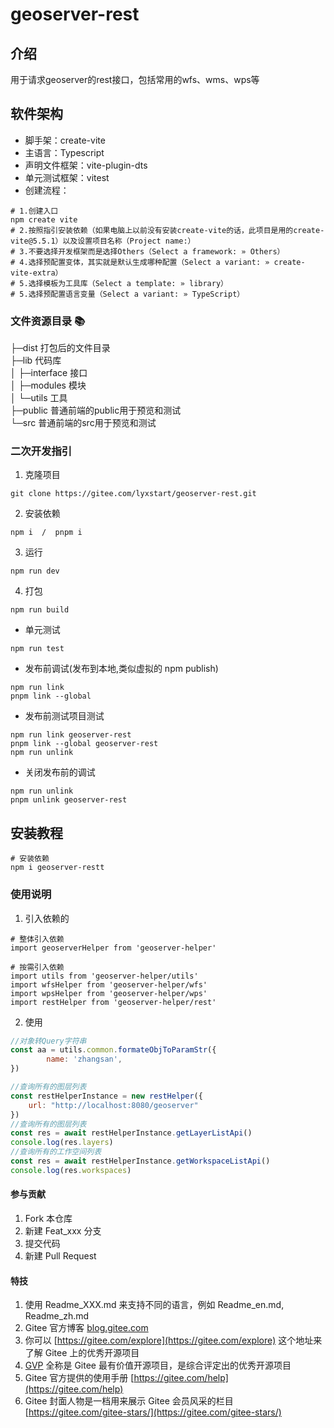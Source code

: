 # geoserver-rest

## 介绍
用于请求geoserver的rest接口，包括常用的wfs、wms、wps等

## 软件架构

* 脚手架：create-vite
* 主语言：Typescript
* 声明文件框架：vite-plugin-dts
* 单元测试框架：vitest
* 创建流程：
```shell
# 1.创建入口
npm create vite
# 2.按照指引安装依赖（如果电脑上以前没有安装create-vite的话，此项目是用的create-vite@5.5.1）以及设置项目名称（Project name:）
# 3.不要选择开发框架而是选择Others（Select a framework: » Others）
# 4.选择预配置变体，其实就是默认生成哪种配置（Select a variant: » create-vite-extra）
# 5.选择模板为工具库（Select a template: » library）
# 5.选择预配置语言变量（Select a variant: » TypeScript）
```

### 文件资源目录 📚
├─dist  打包后的文件目录  
├─lib   代码库  
│  ├─interface       接口  
│  ├─modules         模块  
│  └─utils           工具  
├─public             普通前端的public用于预览和测试  
└─src                普通前端的src用于预览和测试  
### 二次开发指引
1. 克隆项目
```shell
git clone https://gitee.com/lyxstart/geoserver-rest.git
```
2. 安装依赖
```shell
npm i  /  pnpm i
```
3. 运行
```shell
npm run dev
```
4. 打包
```shell
npm run build
```
* 单元测试
```shell
npm run test
```
* 发布前调试(发布到本地,类似虚拟的 npm publish)
```shell
npm run link
pnpm link --global
```
* 发布前测试项目测试
```shell
npm run link geoserver-rest
pnpm link --global geoserver-rest
npm run unlink
```
* 关闭发布前的调试
```shell
npm run unlink
pnpm unlink geoserver-rest
```

## 安装教程
```shell
# 安装依赖
npm i geoserver-restt
```

### 使用说明

1.  引入依赖的
```shell
# 整体引入依赖
import geoserverHelper from 'geoserver-helper'

# 按需引入依赖
import utils from 'geoserver-helper/utils'
import wfsHelper from 'geoserver-helper/wfs'
import wpsHelper from 'geoserver-helper/wps'
import restHelper from 'geoserver-helper/rest'
```
2.  使用
```javascript
//对象转Query字符串
const aa = utils.common.formateObjToParamStr({
        name: 'zhangsan',
})

//查询所有的图层列表
const restHelperInstance = new restHelper({
    url: "http://localhost:8080/geoserver"
})
//查询所有的图层列表
const res = await restHelperInstance.getLayerListApi()
console.log(res.layers)
//查询所有的工作空间列表
const res = await restHelperInstance.getWorkspaceListApi()
console.log(res.workspaces)
```


#### 参与贡献

1.  Fork 本仓库
2.  新建 Feat_xxx 分支
3.  提交代码
4.  新建 Pull Request


#### 特技

1.  使用 Readme\_XXX.md 来支持不同的语言，例如 Readme\_en.md, Readme\_zh.md
2.  Gitee 官方博客 [blog.gitee.com](https://blog.gitee.com)
3.  你可以 [https://gitee.com/explore](https://gitee.com/explore) 这个地址来了解 Gitee 上的优秀开源项目
4.  [GVP](https://gitee.com/gvp) 全称是 Gitee 最有价值开源项目，是综合评定出的优秀开源项目
5.  Gitee 官方提供的使用手册 [https://gitee.com/help](https://gitee.com/help)
6.  Gitee 封面人物是一档用来展示 Gitee 会员风采的栏目 [https://gitee.com/gitee-stars/](https://gitee.com/gitee-stars/)
